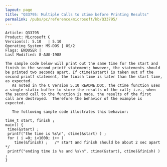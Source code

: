 ```yaml
---
layout: page
title: "Q33795: Multiple Calls to ctime before Printing Results"
permalink: /pubs/pc/reference/microsoft/kb/Q33795/
---
```


	Article: Q33795
	Product: Microsoft C
	Version(s): 5.10   | 5.10
	Operating System: MS-DOS | OS/2
	Flags: ENDUSER |
	Last Modified: 8-AUG-1988
	
	The sample code below will print out the same time for the start and
	finish in the second printf statement; however, the statements should
	be printed two seconds apart. If ctime(&start) is taken out of the
	second printf statement, the finish time is later than the start time,
	as expected.
	   As noted in the C Version 5.10 README.DOC, the ctime function uses
	a single static buffer to store the results of the call; i.e., when
	the second call to the function is made, the results of the first
	call are destroyed.  Therefore the behavior of the example is expected.
	
	   The following sample code illustrates this behavior:
	
	time_t start, finish ;
	main() {
	 time(&start) ;
	 printf("the time is %s\n", ctime(&start) ) ;
	 for ( i =0; i<1000; i++ )
	    time(&finish) ;   /* start and finish should be about 2 sec apart */
	 printf("ending time is %s and %s\n", ctime(&start), ctime(&finish) ) ;
	}
